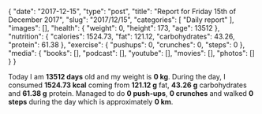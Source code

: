 {
    "date": "2017-12-15",
    "type": "post",
    "title": "Report for Friday 15th of December 2017",
    "slug": "2017\/12\/15",
    "categories": [
        "Daily report"
    ],
    "images": [],
    "health": {
        "weight": 0,
        "height": 173,
        "age": 13512
    },
    "nutrition": {
        "calories": 1524.73,
        "fat": 121.12,
        "carbohydrates": 43.26,
        "protein": 61.38
    },
    "exercise": {
        "pushups": 0,
        "crunches": 0,
        "steps": 0
    },
    "media": {
        "books": [],
        "podcast": [],
        "youtube": [],
        "movies": [],
        "photos": []
    }
}

Today I am <strong>13512 days</strong> old and my weight is <strong>0 kg</strong>. During the day, I consumed <strong>1524.73 kcal</strong> coming from <strong>121.12 g</strong> fat, <strong>43.26 g</strong> carbohydrates and <strong>61.38 g</strong> protein. Managed to do <strong>0 push-ups</strong>, <strong>0 crunches</strong> and walked <strong>0 steps</strong> during the day which is approximately <strong>0 km</strong>.